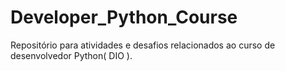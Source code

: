 # Developer_Python_Course
Repositório para atividades e desafios relacionados ao curso de desenvolvedor Python( DIO ).
